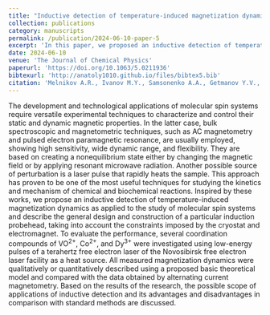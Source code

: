 ```yaml
---
title: "Inductive detection of temperature-induced magnetization dynamics of molecular spin systems "
collection: publications
category: manuscripts
permalink: /publication/2024-06-10-paper-5
excerpt: 'In this paper, we proposed an inductive detection of temperature-induced magnetization dynamics as applied to the study of molecular spin systems and describe the general design and construction of an induction probehead'
date: 2024-06-10
venue: 'The Journal of Chemical Physics'
paperurl: 'https://doi.org/10.1063/5.0211936'
bibtexurl: 'http://anatoly1010.github.io/files/bibtex5.bib'
citation: 'Melnikov A.R., Ivanov M.Y., Samsonenko A.A., Getmanov Y.V., Nikovskiy I.A., Matiukhina A.K., Zorina-Tikhonova E.N., Voronina J.K., Goloveshkin A.S., Babeshkin K.A., Efimov N.N., Kiskin M.A., Eremenko I.L., Fedin M.V., Veber S.L. &quot;Inductive detection of temperature-induced magnetization dynamics of molecular spin systems .&quot; <i>J. Chem. Phys.</i> 2024. 160(22). Art. Num. 224201.'
---
```

The development and technological applications of molecular spin systems require versatile experimental techniques to characterize and control their static and dynamic magnetic properties. In the latter case, bulk spectroscopic and magnetometric techniques, such as AC magnetometry and pulsed electron paramagnetic resonance, are usually employed, showing high sensitivity, wide dynamic range, and flexibility. They are based on creating a nonequilibrium state either by changing the magnetic field or by applying resonant microwave radiation. Another possible source of perturbation is a laser pulse that rapidly heats the sample. This approach has proven to be one of the most useful techniques for studying the kinetics and mechanism of chemical and biochemical reactions. Inspired by these works, we propose an inductive detection of temperature-induced magnetization dynamics as applied to the study of molecular spin systems and describe the general design and construction of a particular induction probehead, taking into account the constraints imposed by the cryostat and electromagnet. To evaluate the performance, several coordination compounds of VO<sup>2+</sup>, Co<sup>2+</sup>, and Dy<sup>3+</sup> were investigated using low-energy pulses of a terahertz free electron laser of the Novosibirsk free electron laser facility as a heat source. All measured magnetization dynamics were qualitatively or quantitatively described using a proposed basic theoretical model and compared with the data obtained by alternating current magnetometry. Based on the results of the research, the possible scope of applications of inductive detection and its advantages and disadvantages in comparison with standard methods are discussed.